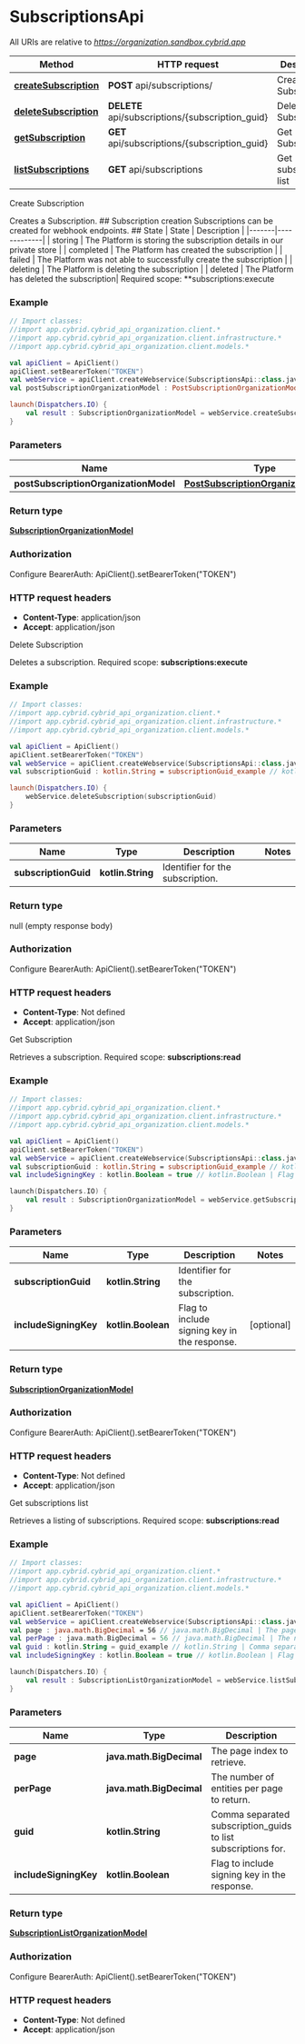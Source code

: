 # SubscriptionsApi

All URIs are relative to *https://organization.sandbox.cybrid.app*

Method | HTTP request | Description
------------- | ------------- | -------------
[**createSubscription**](SubscriptionsApi.md#createSubscription) | **POST** api/subscriptions/ | Create Subscription
[**deleteSubscription**](SubscriptionsApi.md#deleteSubscription) | **DELETE** api/subscriptions/{subscription_guid} | Delete Subscription
[**getSubscription**](SubscriptionsApi.md#getSubscription) | **GET** api/subscriptions/{subscription_guid} | Get Subscription 
[**listSubscriptions**](SubscriptionsApi.md#listSubscriptions) | **GET** api/subscriptions | Get subscriptions list



Create Subscription

Creates a Subscription.  ## Subscription creation  Subscriptions can be created for webhook endpoints.  ## State  | State | Description | |-------|-------------| | storing | The Platform is storing the subscription details in our private store | | completed | The Platform has created the subscription | | failed | The Platform was not able to successfully create the subscription | | deleting | The Platform is deleting the subscription | | deleted | The Platform has deleted the subscription|    Required scope: **subscriptions:execute

### Example
```kotlin
// Import classes:
//import app.cybrid.cybrid_api_organization.client.*
//import app.cybrid.cybrid_api_organization.client.infrastructure.*
//import app.cybrid.cybrid_api_organization.client.models.*

val apiClient = ApiClient()
apiClient.setBearerToken("TOKEN")
val webService = apiClient.createWebservice(SubscriptionsApi::class.java)
val postSubscriptionOrganizationModel : PostSubscriptionOrganizationModel =  // PostSubscriptionOrganizationModel | 

launch(Dispatchers.IO) {
    val result : SubscriptionOrganizationModel = webService.createSubscription(postSubscriptionOrganizationModel)
}
```

### Parameters

Name | Type | Description  | Notes
------------- | ------------- | ------------- | -------------
 **postSubscriptionOrganizationModel** | [**PostSubscriptionOrganizationModel**](PostSubscriptionOrganizationModel.md)|  |

### Return type

[**SubscriptionOrganizationModel**](SubscriptionOrganizationModel.md)

### Authorization


Configure BearerAuth:
    ApiClient().setBearerToken("TOKEN")

### HTTP request headers

 - **Content-Type**: application/json
 - **Accept**: application/json


Delete Subscription

Deletes a subscription.  Required scope: **subscriptions:execute**

### Example
```kotlin
// Import classes:
//import app.cybrid.cybrid_api_organization.client.*
//import app.cybrid.cybrid_api_organization.client.infrastructure.*
//import app.cybrid.cybrid_api_organization.client.models.*

val apiClient = ApiClient()
apiClient.setBearerToken("TOKEN")
val webService = apiClient.createWebservice(SubscriptionsApi::class.java)
val subscriptionGuid : kotlin.String = subscriptionGuid_example // kotlin.String | Identifier for the subscription.

launch(Dispatchers.IO) {
    webService.deleteSubscription(subscriptionGuid)
}
```

### Parameters

Name | Type | Description  | Notes
------------- | ------------- | ------------- | -------------
 **subscriptionGuid** | **kotlin.String**| Identifier for the subscription. |

### Return type

null (empty response body)

### Authorization


Configure BearerAuth:
    ApiClient().setBearerToken("TOKEN")

### HTTP request headers

 - **Content-Type**: Not defined
 - **Accept**: application/json


Get Subscription 

Retrieves a subscription.  Required scope: **subscriptions:read**

### Example
```kotlin
// Import classes:
//import app.cybrid.cybrid_api_organization.client.*
//import app.cybrid.cybrid_api_organization.client.infrastructure.*
//import app.cybrid.cybrid_api_organization.client.models.*

val apiClient = ApiClient()
apiClient.setBearerToken("TOKEN")
val webService = apiClient.createWebservice(SubscriptionsApi::class.java)
val subscriptionGuid : kotlin.String = subscriptionGuid_example // kotlin.String | Identifier for the subscription.
val includeSigningKey : kotlin.Boolean = true // kotlin.Boolean | Flag to include signing key in the response.

launch(Dispatchers.IO) {
    val result : SubscriptionOrganizationModel = webService.getSubscription(subscriptionGuid, includeSigningKey)
}
```

### Parameters

Name | Type | Description  | Notes
------------- | ------------- | ------------- | -------------
 **subscriptionGuid** | **kotlin.String**| Identifier for the subscription. |
 **includeSigningKey** | **kotlin.Boolean**| Flag to include signing key in the response. | [optional]

### Return type

[**SubscriptionOrganizationModel**](SubscriptionOrganizationModel.md)

### Authorization


Configure BearerAuth:
    ApiClient().setBearerToken("TOKEN")

### HTTP request headers

 - **Content-Type**: Not defined
 - **Accept**: application/json


Get subscriptions list

Retrieves a listing of subscriptions.  Required scope: **subscriptions:read**

### Example
```kotlin
// Import classes:
//import app.cybrid.cybrid_api_organization.client.*
//import app.cybrid.cybrid_api_organization.client.infrastructure.*
//import app.cybrid.cybrid_api_organization.client.models.*

val apiClient = ApiClient()
apiClient.setBearerToken("TOKEN")
val webService = apiClient.createWebservice(SubscriptionsApi::class.java)
val page : java.math.BigDecimal = 56 // java.math.BigDecimal | The page index to retrieve.
val perPage : java.math.BigDecimal = 56 // java.math.BigDecimal | The number of entities per page to return.
val guid : kotlin.String = guid_example // kotlin.String | Comma separated subscription_guids to list subscriptions for.
val includeSigningKey : kotlin.Boolean = true // kotlin.Boolean | Flag to include signing key in the response.

launch(Dispatchers.IO) {
    val result : SubscriptionListOrganizationModel = webService.listSubscriptions(page, perPage, guid, includeSigningKey)
}
```

### Parameters

Name | Type | Description  | Notes
------------- | ------------- | ------------- | -------------
 **page** | **java.math.BigDecimal**| The page index to retrieve. | [optional]
 **perPage** | **java.math.BigDecimal**| The number of entities per page to return. | [optional]
 **guid** | **kotlin.String**| Comma separated subscription_guids to list subscriptions for. | [optional]
 **includeSigningKey** | **kotlin.Boolean**| Flag to include signing key in the response. | [optional]

### Return type

[**SubscriptionListOrganizationModel**](SubscriptionListOrganizationModel.md)

### Authorization


Configure BearerAuth:
    ApiClient().setBearerToken("TOKEN")

### HTTP request headers

 - **Content-Type**: Not defined
 - **Accept**: application/json

